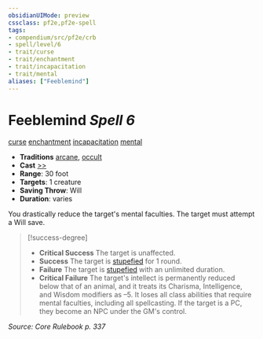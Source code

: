 ```yaml
---
obsidianUIMode: preview
cssclass: pf2e,pf2e-spell
tags:
- compendium/src/pf2e/crb
- spell/level/6
- trait/curse
- trait/enchantment
- trait/incapacitation
- trait/mental
aliases: ["Feeblemind"]
---
```

# Feeblemind *Spell 6*   
[curse](curse.md "Curse Effect Trait")  [enchantment](enchantment.md "Enchantment School Trait")  [incapacitation](incapacitation.md "Incapacitation Effect Trait")  [mental](mental.md "Mental Effect Trait")  

- **Traditions** [arcane](arcane.md "Arcane Tradition Trait"), [occult](occult.md "Occult Tradition Trait")
- **Cast** [>>](chapter-9-playing-the-game.md#Actions "Two-Action") 
- **Range**: 30 foot
- **Targets**: 1 creature
- **Saving Throw**: Will
- **Duration**: varies

You drastically reduce the target's mental faculties. The target must attempt a Will save.

> [!success-degree] 
> - **Critical Success** The target is unaffected.
> - **Success** The target is [stupefied](conditions.md#Stupefied) for 1 round.
> - **Failure** The target is [stupefied](conditions.md#Stupefied) with an unlimited duration.
> - **Critical Failure** The target's intellect is permanently reduced below that of an animal, and it treats its Charisma, Intelligence, and Wisdom modifiers as –5. It loses all class abilities that require mental faculties, including all spellcasting. If the target is a PC, they become an NPC under the GM's control.

*Source: Core Rulebook p. 337*